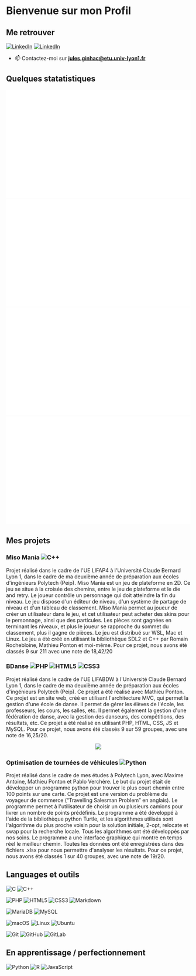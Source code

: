 # Bienvenue sur mon Profil
## Me retrouver

[![LinkedIn](https://img.shields.io/badge/-GitHub-000?&logo=GitHub&logoColor=FFF)](https://github.com/JulesUSG15)
[![LinkedIn](https://img.shields.io/badge/-LinkedIn-000?&logo=LinkedIn&logoColor=0A66C2)](https://www.linkedin.com/in/jules-ginhac-2b8a65236/)

- 📫 Contactez-moi sur **jules.ginhac@etu.univ-lyon1.fr**

## Quelques statatistiques

<div align="center">

<a href="https://github.com/JulesUSG15/Stats#gh-dark-mode-only">
<img src="https://github.com/JulesUSG15/Stats/blob/master/generated/overview.svg#gh-dark-mode-only" />
<img src="https://github.com/JulesUSG15/Stats/blob/master/generated/languages.svg#gh-dark-mode-only" />
</a>
<a href="https://github.com/JulesUSG15/Stats#gh-light-mode-only">
<img src="https://github.com/JulesUSG15/Stats/blob/master/generated/overview.svg#gh-dark-mode-only#gh-light-mode-only" />
<img src="https://github.com/JulesUSG15/Stats/blob/master/generated/languages.svg#gh-dark-mode-only#gh-light-mode-only" />
</a>

</div>


## Mes projets 

### Miso Mania ![C++](https://img.shields.io/badge/c++-%2300599C.svg?style=for-the-badge&logo=c%2B%2B&logoColor=white)
Projet réalisé dans le cadre de l'UE LIFAP4 à l'Université Claude Bernard Lyon 1, dans le cadre de ma deuxième année de préparation aux écoles d'ingénieurs Polytech (Peip). 
Miso Mania est un jeu de plateforme en 2D. Ce jeu se situe à la croisée des chemins, entre le jeu de plateforme et le die and retry. Le joueur contrôle un personnage qui doit atteindre la fin du niveau. Le jeu dispose d'un éditeur de niveau, d'un système de partage de niveau et d'un tableau de classement. 
Miso Mania permet au joueur de créer un utilisateur dans le jeu, et cet utilisateur peut acheter des skins pour le personnage, ainsi que des particules. Les pièces sont gagnées en terminant les niveaux, et plus le joueur se rapproche du sommet du classement, plus il gagne de pièces. 
Le jeu est distribué sur WSL, Mac et Linux. Le jeu a été créé en utilisant la bibliothèque SDL2 et C++ par Romain Rochebloine, Mathieu Ponton et moi-même.
Pour ce projet, nous avons été classés 9 sur 211 avec une note de 18,42/20

### BDanse ![PHP](https://img.shields.io/badge/php-%23777BB4.svg?style=for-the-badge&logo=php&logoColor=white) ![HTML5](https://img.shields.io/badge/html5-%23E34F26.svg?style=for-the-badge&logo=html5&logoColor=white) ![CSS3](https://img.shields.io/badge/css3-%231572B6.svg?style=for-the-badge&logo=css3&logoColor=white)
Projet réalisé dans le cadre de l'UE LIFABDW à l'Université Claude Bernard Lyon 1, dans le cadre de ma deuxième année de préparation aux écoles d'ingénieurs Polytech (Peip). Ce projet a été réalisé avec Mathieu Ponton. 
Ce projet est un site web, créé en utilisant l'architecture MVC, qui permet la gestion d'une école de danse. Il permet de gérer les élèves de l'école, les professeurs, les cours, les salles, etc. Il permet également la gestion d'une fédération de danse, avec la gestion des danseurs, des compétitions, des résultats, etc. 
Ce projet a été réalisé en utilisant PHP, HTML, CSS, JS et MySQL. 
Pour ce projet, nous avons été classés 9 sur 59 groupes, avec une note de 16,25/20.
<div align="center"> <img src="https://i.imgur.com/a5lC1in.png" width="400px" /> </div>

### Optimisation de tournées de véhicules ![Python](https://img.shields.io/badge/python-3670A0?style=for-the-badge&logo=python&logoColor=ffdd54)
Projet réalisé dans le cadre de mes études à Polytech Lyon, avec Maxime Antoine, Mathieu Ponton et Pablo Verchère. 
Le but du projet était de développer un programme python pour trouver le plus court chemin entre 100 points sur une carte. Ce projet est une version du problème du voyageur de commerce (“Travelling Salesman Problem” en anglais). Le programme permet à l'utilisateur de choisir un ou plusieurs camions pour livrer un nombre de points prédéfinis. 
Le programme a été développé à l'aide de la bibliothèque python Turtle, et les algorithmes utilisés sont l'algorithme du plus proche voisin pour la solution initiale, 2-opt, relocate et swap pour la recherche locale. Tous les algorithmes ont été développés par nos soins. 
Le programme a une interface graphique qui montre en temps réel le meilleur chemin. Toutes les données ont été enregistrées dans des fichiers .xlsx pour nous permettre d'analyser les résultats. 
Pour ce projet, nous avons été classés 1 sur 40 groupes, avec une note de 19/20.

## Languages et outils

![C](https://img.shields.io/badge/c-%2300599C.svg?style=for-the-badge&logo=c&logoColor=white)
![C++](https://img.shields.io/badge/c++-%2300599C.svg?style=for-the-badge&logo=c%2B%2B&logoColor=white)

![PHP](https://img.shields.io/badge/php-%23777BB4.svg?style=for-the-badge&logo=php&logoColor=white)
![HTML5](https://img.shields.io/badge/html5-%23E34F26.svg?style=for-the-badge&logo=html5&logoColor=white)
![CSS3](https://img.shields.io/badge/css3-%231572B6.svg?style=for-the-badge&logo=css3&logoColor=white)
![Markdown](https://img.shields.io/badge/markdown-%23000000.svg?style=for-the-badge&logo=markdown&logoColor=white)

![MariaDB](https://img.shields.io/badge/MariaDB-003545?style=for-the-badge&logo=mariadb&logoColor=white)
![MySQL](https://img.shields.io/badge/mysql-%2300f.svg?style=for-the-badge&logo=mysql&logoColor=white)

![macOS](https://img.shields.io/badge/mac%20os-000000?style=for-the-badge&logo=macos&logoColor=F0F0F0)
![Linux](https://img.shields.io/badge/Linux-FCC624?style=for-the-badge&logo=linux&logoColor=black)
![Ubuntu](https://img.shields.io/badge/Ubuntu-E95420?style=for-the-badge&logo=ubuntu&logoColor=white)

![Git](https://img.shields.io/badge/git-%23F05033.svg?style=for-the-badge&logo=git&logoColor=white)
![GitHub](https://img.shields.io/badge/github-%23121011.svg?style=for-the-badge&logo=github&logoColor=white)
![GitLab](https://img.shields.io/badge/gitlab-%23181717.svg?style=for-the-badge&logo=gitlab&logoColor=white)

## En apprentissage / perfectionnement

![Python](https://img.shields.io/badge/python-3670A0?style=for-the-badge&logo=python&logoColor=ffdd54)
![R](https://img.shields.io/badge/r-%23276DC3.svg?style=for-the-badge&logo=r&logoColor=white)
![JavaScript](https://img.shields.io/badge/javascript-%23323330.svg?style=for-the-badge&logo=javascript&logoColor=%23F7DF1E)

